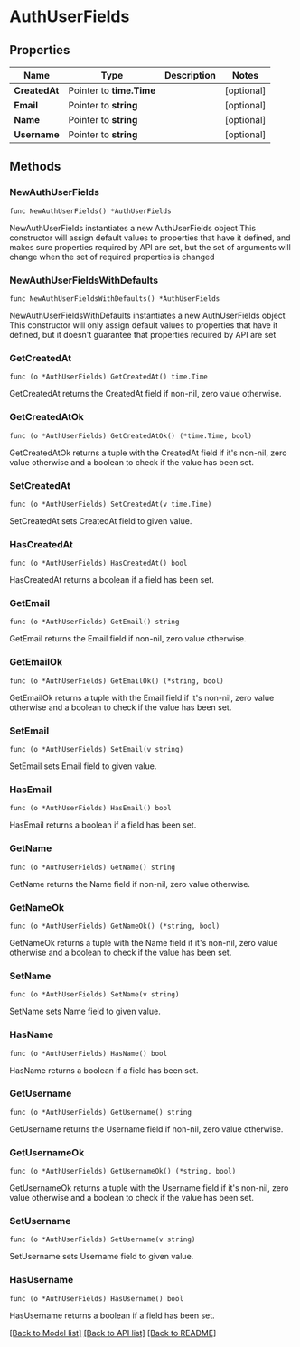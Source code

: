 # AuthUserFields

## Properties

Name | Type | Description | Notes
------------ | ------------- | ------------- | -------------
**CreatedAt** | Pointer to **time.Time** |  | [optional] 
**Email** | Pointer to **string** |  | [optional] 
**Name** | Pointer to **string** |  | [optional] 
**Username** | Pointer to **string** |  | [optional] 

## Methods

### NewAuthUserFields

`func NewAuthUserFields() *AuthUserFields`

NewAuthUserFields instantiates a new AuthUserFields object
This constructor will assign default values to properties that have it defined,
and makes sure properties required by API are set, but the set of arguments
will change when the set of required properties is changed

### NewAuthUserFieldsWithDefaults

`func NewAuthUserFieldsWithDefaults() *AuthUserFields`

NewAuthUserFieldsWithDefaults instantiates a new AuthUserFields object
This constructor will only assign default values to properties that have it defined,
but it doesn't guarantee that properties required by API are set

### GetCreatedAt

`func (o *AuthUserFields) GetCreatedAt() time.Time`

GetCreatedAt returns the CreatedAt field if non-nil, zero value otherwise.

### GetCreatedAtOk

`func (o *AuthUserFields) GetCreatedAtOk() (*time.Time, bool)`

GetCreatedAtOk returns a tuple with the CreatedAt field if it's non-nil, zero value otherwise
and a boolean to check if the value has been set.

### SetCreatedAt

`func (o *AuthUserFields) SetCreatedAt(v time.Time)`

SetCreatedAt sets CreatedAt field to given value.

### HasCreatedAt

`func (o *AuthUserFields) HasCreatedAt() bool`

HasCreatedAt returns a boolean if a field has been set.

### GetEmail

`func (o *AuthUserFields) GetEmail() string`

GetEmail returns the Email field if non-nil, zero value otherwise.

### GetEmailOk

`func (o *AuthUserFields) GetEmailOk() (*string, bool)`

GetEmailOk returns a tuple with the Email field if it's non-nil, zero value otherwise
and a boolean to check if the value has been set.

### SetEmail

`func (o *AuthUserFields) SetEmail(v string)`

SetEmail sets Email field to given value.

### HasEmail

`func (o *AuthUserFields) HasEmail() bool`

HasEmail returns a boolean if a field has been set.

### GetName

`func (o *AuthUserFields) GetName() string`

GetName returns the Name field if non-nil, zero value otherwise.

### GetNameOk

`func (o *AuthUserFields) GetNameOk() (*string, bool)`

GetNameOk returns a tuple with the Name field if it's non-nil, zero value otherwise
and a boolean to check if the value has been set.

### SetName

`func (o *AuthUserFields) SetName(v string)`

SetName sets Name field to given value.

### HasName

`func (o *AuthUserFields) HasName() bool`

HasName returns a boolean if a field has been set.

### GetUsername

`func (o *AuthUserFields) GetUsername() string`

GetUsername returns the Username field if non-nil, zero value otherwise.

### GetUsernameOk

`func (o *AuthUserFields) GetUsernameOk() (*string, bool)`

GetUsernameOk returns a tuple with the Username field if it's non-nil, zero value otherwise
and a boolean to check if the value has been set.

### SetUsername

`func (o *AuthUserFields) SetUsername(v string)`

SetUsername sets Username field to given value.

### HasUsername

`func (o *AuthUserFields) HasUsername() bool`

HasUsername returns a boolean if a field has been set.


[[Back to Model list]](../README.md#documentation-for-models) [[Back to API list]](../README.md#documentation-for-api-endpoints) [[Back to README]](../README.md)


